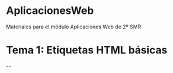 # AplicacionesWeb
 Materiales para el módulo Aplicaciones Web de 2º SMR

# Tema 1: Etiquetas HTML básicas
--
